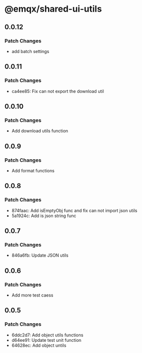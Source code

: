 # @emqx/shared-ui-utils

## 0.0.12

### Patch Changes

- add batch settings

## 0.0.11

### Patch Changes

- ca4ee85: Fix can not export the download util

## 0.0.10

### Patch Changes

- Add download utils function

## 0.0.9

### Patch Changes

- Add format functions

## 0.0.8

### Patch Changes

- 874faac: Add isEmptyObj func and fix can not import json utils
- 5a1924c: Add is json string func

## 0.0.7

### Patch Changes

- 846a6fb: Update JSON utils

## 0.0.6

### Patch Changes

- Add more test caess

## 0.0.5

### Patch Changes

- 6ddc2d7: Add object utils functions
- d64ee91: Update test unit function
- 64628ec: Add object untils
